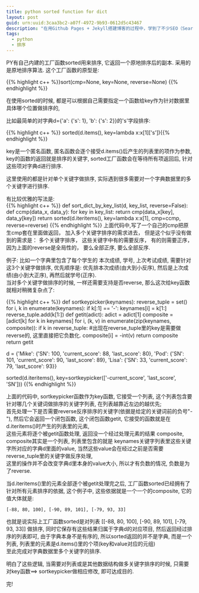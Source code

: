 ```yaml
---
title: python sorted function for dict
layout: post
guid: urn:uuid:3caa3bc2-a07f-4972-9b93-0612d5c43467
description: "在用Github Pages + Jekyll搭建博客的过程中，学到了不少SEO（Search Engine Optimization）的知识，比如如何让博客被搜索引擎收录，需要注意哪些以提高排名等等。于是，便有了下面几条简单的总结。"
tags:
  - python
  - 排序
---
```



PY有自己内建的工厂函数sorted用来排序, 它返回一个原地排序后的副本. 采用的是原地排序算法. 这个工厂函数的原型是:    

{{% highlight c++ %}}sort(cmp=None, key=None, reverse=None)  {{% endhighlight %}}  

在使用sorted的时候, 都是可以根据自己需要指定一个函数给key作为针对数据里具体哪个位置做排序的,  

比如最简单的对字典d={'a': {'s': 1}, 'b': {'s': 2}}的's'字段排序:  


  {{% highlight c++ %}}  sorted(d.items(), key=lambda x:x[1]['s']){{% endhighlight %}}  
  
key是一个匿名函数, 匿名函数会逐个接受d.items()后产生的列表里的项作为参数, key的函数的返回就是排序的关键字, sorted工厂函数会在等待所有项返回后, 针对这些项对字典d进行排序.   

这里使用的都是针对单个关键字做排序,  实际遇到很多需要对一个字典数据里的多个关键字进行排序.    

有比较优雅的写法是:  
{{% highlight c++ %}}
def sort_dict_by_key_list(d, key_list, reverse=False):
    def ccmp(data_x, data_y):
        for key in key_list:
            return cmp(data_x[key], data_y[key])
    return sorted(d.iteritems(), key=lambda x:x[1], cmp=ccmp, reverse=reverse)
{{% endhighlight %}}
上面代码中,写了一个自己的cmp把原生cmp套在里面做返回， 加入多个关键字排序的需求进去， 但是这个似乎没有做到的需求是： 多个关键字排序， 这些关键字中有的需要反序， 有的则需要正序， 因为上面的reverse是全局性的， 要么全部正序, 要么全部反序.  

例子: 比如一个字典里包含了每个学生的 本次成绩, 学号, 上次考试成绩, 需要针对这3个关键字做排序, 优先顺序是: 优先排本次成绩(由大到小反序), 然后是上次成绩(由小到大正序), 再然后就学号(正序).  
当对多个关键字做排序的时候, 一样还需要支持是否reverse, 那么这次给key函数就相对稍微复杂点了:  


{{% highlight c++ %}}
def sortkeypicker(keynames):
    reverse_tuple = set()
    for i, k in enumerate(keynames):
        if k[:1] == '-':
            keynames[i] = k[1:]
            reverse_tuple.add(k[1:])
    def getit(adict):
        adict = adict[1]
        composite = [adict[k] for k in keynames]
        for i, (k, v) in enumerate(zip(keynames, composite)):
            if k in reverse_tuple: #出现在reverse_tuple里的key是需要做reverse的, 这里直接把它负数化.
                composite[i] = -int(v)
        return composite
    return getit

d = {'Mike': {'SN': 100, 'current_score': 88, 'last_score': 80}, 'Pod': {'SN': 101, 'current_score': 90, 'last_score': 89}, 'Lisa': {'SN': 33, 'current_score': 79, 'last_score': 93}}

sorted(d.iteritems(), key=sortkeypicker(['-current_score', 'last_score', 'SN']))
{{% endhighlight %}}

上面的代码中, sortkeypicker函数作为key函数, 它接受一个列表, 这个列表包含要针对哪几个关键词做排序的关键字列表, 在列表越靠近左边的越优先;  
首先处理一下是否需要reverse反序排序的关键字(依据是给定的关键词前的负号"-"), 然后它会返回一个闭包函数,  这个闭包函数getit, 它接受的函数就是在d.iteritems()时产生的列表里的元素,  
这些元素将逐个被getit函数处理, 返回没一个经过处理元素的结果 composite,  
composite其实是一个列表, 列表里包含的就是 keynames关键字列表里这些关键字所对应的字典d里面的value, 当然这些value会在经过之前是否需要reverse_tuple里的关键字做反序处理,  
这里的操作并不会改变字典d里本身的value大小, 所以才有负数的情况, 负数是为了reverse.
  
  
当d.iteritems()里的元素全部逐个被getit处理完之后,  工厂函数sorted已经拥有了针对所有元素排序的依据, 这个例子中, 这些依据就是一个一个的composite, 它的值大体就是:  

    [-88, 80, 100], [-90, 89, 101], [-79, 93, 33]

也就是说实际上工厂函数sorted是对列表  [[-88, 80, 100], [-90, 89, 101], [-79, 93, 33]] 做排序, 同时它保存有这些结果归属于字典d的对应项目, 然后返回经过排序的列表即可, 由于字典本身不是有序的, 所以sorted返回的并不是字典, 而是一个列表, 列表里的元素是d.items()里的个项(key和value对应的元组)  
至此完成对字典数据里多个关键字的排序.

明白了这些逻辑,  当需要对列表或是其他数据结构做多关键字排序的时候, 只需要对key函数==> sortkeypicker做相应修改, 即可达成目的.  

完!


